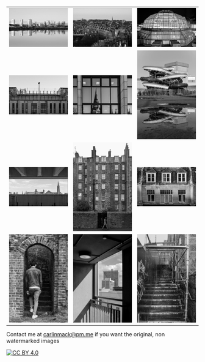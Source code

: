 |                       |                       |                       |
|-----------------------|-----------------------|-----------------------|
| ![image](_1Final.jpg) | ![image](_2Final.jpg) | ![image](_3Final.jpg) |
| ![image](_4Final.jpg) | ![image](_5Final.jpg) | ![image](_6Final.jpg) |
| ![image](_7Final.jpg) | ![image](_8Final.jpg) | ![image](_9Final.jpg) |
| ![image](_10Final.jpg) | ![image](_11Final.jpg) | ![image](_12Final.jpg) |

Contact me at carlinmack@pm.me if you want the original, non watermarked images

[![CC BY 4.0][cc-by-shield]][cc-by]

[cc-by]: http://creativecommons.org/licenses/by/4.0/
[cc-by-shield]: https://img.shields.io/badge/License-CC%20BY%204.0-lightgrey.svg
